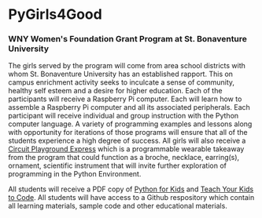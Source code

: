 # PyGirls4Good
### WNY Women's Foundation Grant Program at St. Bonaventure University
The girls served by the program will come from area school districts with whom St. Bonaventure University has an established rapport. This on campus enrichment activity seeks to inculcate a sense of community, healthy self esteem and a desire for higher education. Each of the participants will receive a Raspberry Pi computer. Each will learn how to assemble a Raspberry Pi computer and all its associated peripherals. Each participant will receive individual and group instruction with the Python computer language. A variety of programming examples and lessons along with opportunity for iterations of those programs will ensure that all of the students experience a high degree of success. All girls will also receive a [Circuit Playground Express](https://learn.adafruit.com/adafruit-circuit-playground-express/overview) which is a programmable wearable takeaway from the program that could function as a broche, necklace, earring(s), ornament, scientific instrument that will invite further exploration of  programming in the Python Environment. 

All students will receive a PDF copy of [Python for Kids](https://nostarch.com/pythonforkids) and [Teach Your Kids to Code](https://nostarch.com/teachkids). All students will have access to a Github respository which contain all learning materials, sample code and other educational materials.  


